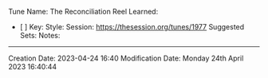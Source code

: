 Tune Name: The Reconciliation Reel
Learned: 
- [ ] 
Key:
Style: 
Session: https://thesession.org/tunes/1977
Suggested Sets:
Notes:

---
Creation Date: 2023-04-24 16:40
Modification Date: Monday 24th April 2023 16:40:44